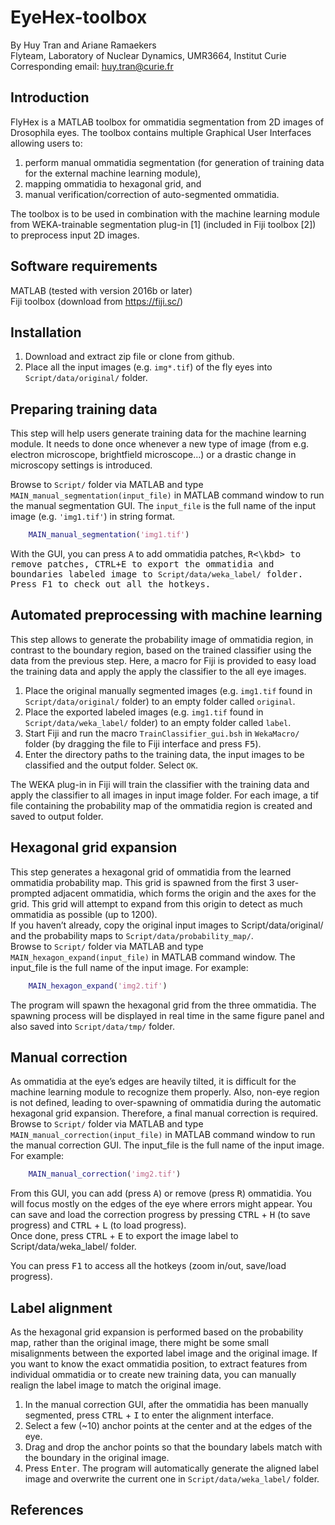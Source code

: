 # EyeHex-toolbox
By Huy Tran and Ariane Ramaekers  
Flyteam, Laboratory of Nuclear Dynamics, UMR3664, Institut Curie  
Corresponding email: huy.tran@curie.fr  

## Introduction
FlyHex is a MATLAB toolbox for ommatidia segmentation from 2D images of Drosophila eyes. The toolbox contains multiple Graphical User Interfaces allowing users to:  
1. perform manual ommatidia segmentation (for generation of training data for the external machine learning module),  
1. mapping ommatidia to hexagonal grid, and  
1. manual verification/correction of auto-segmented ommatidia.  

The toolbox is to be used in combination with the machine learning module from WEKA-trainable segmentation plug-in [1] (included in Fiji toolbox [2]) to preprocess input 2D images.  

## Software requirements
MATLAB (tested with version 2016b or later)  
Fiji toolbox (download from https://fiji.sc/)  

## Installation
1. Download and extract zip file or clone from github.  
1. Place all the input images (e.g. `img*.tif`) of the fly eyes into `Script/data/original/` folder.

## Preparing training data
This step will help users generate training data for the machine learning module. It needs to done once whenever a new type of image (from e.g. electron microscope, brightfield microscope…) or a drastic change in microscopy settings is introduced.  

Browse to `Script/` folder via MATLAB and type `MAIN_manual_segmentation(input_file)` in MATLAB command window to run the manual segmentation GUI. The `input_file` is the full name of the input image (e.g. `'img1.tif'`) in string format.  
```matlab
    MAIN_manual_segmentation('img1.tif')
```
With the GUI, you can press <kbd>A</kbd> to add ommatidia patches, <kbd>R<\kbd> to remove patches, <kbd>CTRL</kbd>+<kbd>E</kbd> to export the ommatidia and boundaries labeled image to `Script/data/weka_label/` folder.  
Press <kbd>F1</kbd> to check out all the hotkeys.

## Automated preprocessing with machine learning
This step allows to generate the probability image of ommatidia region, in contrast to the boundary region, based on the trained classifier using the data from the previous step. Here, a macro for Fiji is provided to easy load the training data and apply the apply the classifier to the all eye images.  

1. Place the original manually segmented images (e.g. `img1.tif` found in `Script/data/original/` folder) to an empty folder called `original`.
1. Place the exported labeled images (e.g. `img1.tif` found in `Script/data/weka_label/` folder) to an empty folder called `label`.
1. Start Fiji and run the macro `TrainClassifier_gui.bsh` in `WekaMacro/` folder (by dragging the file to Fiji interface and press <kbd>F5</kbd>).
1. Enter the directory paths to the training data, the input images to be classified and the output folder. Select `OK`.

The WEKA plug-in in Fiji will train the classifier with the training data and apply the classifier to all images in input image folder. For each image, a tif file containing the probability map of the ommatidia region is created and saved to output folder.

## Hexagonal grid expansion
This step generates a hexagonal grid of ommatidia from the learned ommatidia probability map. This grid is spawned from the first 3 user-prompted adjacent ommatidia, which forms the origin and the axes for the grid. This grid will attempt to expand from this origin to detect as much ommatidia as possible (up to 1200).  
If you haven’t already, copy the original input images to Script/data/original/ and the probability maps to `Script/data/probability_map/`.  
Browse to `Script/` folder via MATLAB and type `MAIN_hexagon_expand(input_file)` in MATLAB command window. The input_file is the full name of the input image. For example:
```matlab
    MAIN_hexagon_expand('img2.tif')
```
The program will spawn the hexagonal grid from the three ommatidia. The spawning process will be displayed in real time in the same figure panel and also saved into `Script/data/tmp/` folder.

## Manual correction
As ommatidia at the eye’s edges are heavily tilted, it is difficult for the machine learning module to recognize them properly. Also, non-eye region is not defined, leading to over-spawning of ommatidia during the automatic hexagonal grid expansion. Therefore, a final manual correction is required.  
Browse to `Script/` folder via MATLAB and type `MAIN_manual_correction(input_file)` in MATLAB command window to run the manual correction GUI. The input_file is the full name of the input image. For example:
```matlab
    MAIN_manual_correction('img2.tif')
```
From this GUI, you can add (press <kbd>A</kbd>) or remove (press <kbd>R</kbd>) ommatidia. You will focus mostly on the edges of the eye where errors might appear. You can save and load the correction progress by pressing <kbd>CTRL</kbd> + <kbd>H</kbd> (to save progress) and <kbd>CTRL</kbd> + <kbd>L</kbd> (to load progress).  
Once done, press <kbd>CTRL</kbd> + <kbd>E</kbd> to export the image label to Script/data/weka_label/ folder.

You can press <kbd>F1</kbd> to access all the hotkeys (zoom in/out, save/load progress).

## Label alignment
As the hexagonal grid expansion is performed based on the probability map, rather than the original image, there might be some small misalignments between the exported label image and the original image. If you want to know the exact ommatidia position, to extract features from individual ommatidia or to create new training data, you can manually realign the label image to match the original image.

1. In the manual correction GUI, after the ommatidia has been manually segmented, press <kbd>CTRL</kbd> + <kbd>I</kbd> to enter the alignment interface.  
1. Select a few (~10) anchor points at the center and at the edges of the eye.
1. Drag and drop the anchor points so that the boundary labels match with the boundary in the original image.
1. Press <kbd>Enter</kbd>. The program will automatically generate the aligned label image and overwrite the current one in `Script/data/weka_label/` folder.


## References



